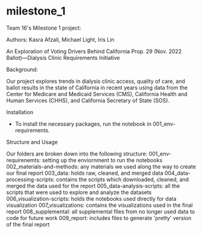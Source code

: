 # milestone_1
Team 16's Milestone 1 project:

Authors: Kasra Afzali, Michael Light, Iris Lin

An Exploration of Voting Drivers Behind California Prop. 29 (Nov. 2022 Ballot)—Dialysis Clinic Requirements Initiative

Background:

Our project explores trends in dialysis clinic access, quality of care, and ballot results in the state of California in recent years using data from the Center for Medicare and Medicaid Services (CMS), California Health and Human Services (CHHS), and California Secretary of State (SOS).

Installation
- To install the necessary packages, run the notebook in 001_env-requirements.

Structure and Usage

Our folders are broken down into the following structure:
    001_env-requirenemts: setting up the enviornment to run the notebooks
    002_materials-and-methods: any materials we used along the way to create our final report
    003_data: holds raw, cleaned, and merged data
    004_data-processing-scripts: contains the scripts which downloaded, cleaned, and merged the data used for the report
    005_data-analysis-scripts: all the scripts that were used to explore and analyze the datasets
    006_visualization-scripts: holds the notebooks used directly for data visualization
    007_visualizations: contains the visualizations used in the final report
    008_supplemental: all supplemental files from no longer used data to code for future work
    009_report: includes files to generate 'pretty' version of the final report